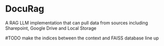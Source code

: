# DocuRag
A RAG LLM implementation that can pull data from sources including  Sharepoint, Google Drive and Local Storage



#TODO make the indices between the context and FAISS database line up
